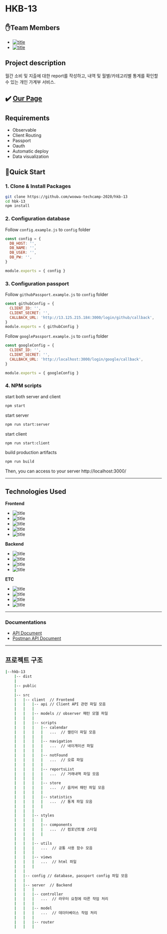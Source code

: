 # HKB-13

## ✋Team Members
- [![title](https://img.shields.io/badge/DEVLOPER-노기진-123456)](https://github.com/nohgijin)
- [![title](https://img.shields.io/badge/DEVLOPER-한규현-123456)](https://github.com/dnacu)

## Project description
월간 소비 및 지출에 대한 report를 작성하고, 내역 및 월별/카테고리별 통계를 확인할 수 있는 개인 가계부 서비스.

## ✔️ [Our Page](http://ec2-13-125-215-184.ap-northeast-2.compute.amazonaws.com:3000/login)

## Requirements
- Observable
- Client Routing
- Passport
- Oauth
- Automatic deploy
- Data visualization

## 🧞Quick Start
### 1. Clone & Install Packages
```bash
git clone https://github.com/woowa-techcamp-2020/hkb-13
cd hbk-13
npm install
```

### 2. Configuration database
Follow `config.example.js` to `config` folder
```js
const config = {
  DB_HOST: '',
  DB_NAME: '',
  DB_USER: '',
  DB_PW: '',
}

module.exports = { config }
```

### 3. Configuration passport
Follow `githubPassport.example.js` to `config` folder
```js
const githubConfig = {
  CLIENT_ID: '',
  CLIENT_SECRET: '',
  CALLBACK_URL: 'http://13.125.215.184:3000/login/github/callback',
}
module.exports = { githubConfig }
```

Follow `googlePassport.example.js` to `config` folder
```js
const googleConfig = {
  CLIENT_ID: '',
  CLIENT_SECRET: '',
  CALLBACK_URL: 'http://localhost:3000/login/google/callback',
}

module.exports = { googleConfig }
```

### 4. NPM scripts
start both server and client
```bash
npm start
```
start server
```bash
npm run start:server
```
start client
```bash
npm run start:client
```
build production artifacts
```bash
npm run build
```
Then, you can access to your server http://localhost:3000/

------

## Technologies Used
**Frontend**
- ![title](https://img.shields.io/badge/-HTML5-E34F26?&logo=html5&logoColor=white)
- ![title](https://img.shields.io/badge/-SCSS-CC6699?&logo=Sass&logoColor=white)
- ![title](https://img.shields.io/badge/-Vanila_javascript-EDD63F?&logo=javascript&logoColor=white)
- ![title](https://img.shields.io/badge/-Webpack-7ac5f1?&logo=Webpack&logoColor=white)
- ![title](https://img.shields.io/badge/-Babel-eece4f?&logo=Babel&logoColor=white)

**Backend**
- ![title](https://img.shields.io/badge/-Node.js-339933?&logo=Node.js&logoColor=white)
- ![title](https://img.shields.io/badge/-Passport-4479A1?&logo=Passport&logoColor=white)
- ![title](https://img.shields.io/badge/-Express-191919?&logo=Node.js&logoColor=white)
- ![title](https://img.shields.io/badge/-MySQL-4479A1?&logo=MySQL&logoColor=white)

**ETC**
- ![title](https://img.shields.io/badge/-EC2-232F3E?&logo=Amazon-AWS&logoColor=white)
- ![title](https://img.shields.io/badge/-Github-181717?&logo=Github&logoColor=white)
- ![title](https://img.shields.io/badge/-Slack-4A154B?&logo=Slack&logoColor=white)
- ![title](https://img.shields.io/badge/-Postman-4A154B?&logo=Postman&logoColor=white)

------

### Documentations
- [API Document](https://github.com/woowa-techcamp-2020/hkb-13/issues/2)
- [Postman API Document](https://documenter.getpostman.com/view/8220125/T1Dv6ZKB?version=latest)


------

## 프로젝트 구조
```bash
|--hkb-13
    |-- dist  
    |
    |-- public
    |
    |-- src
    |   |-- client  // Frontend
    |   |   |-- api // Client API 관련 파일 모음
    |   |   |
    |   |   |-- models // observer 패턴 모델 파일
    |   |   |
    |   |   |-- scripts
    |   |   |   |-- calendar
    |   |   |   |   ...  // 캘린더 파일 모음
    |   |   |   |
    |   |   |   |-- navigation
    |   |   |   |   ...  // 네이게이션 파일
    |   |   |   |
    |   |   |   |-- notFound
    |   |   |   |   ...  // 오류 파일
    |   |   |   |
    |   |   |   |-- reportsList  
    |   |   |   |   ...  // 거래내역 파일 모음
    |   |   |   |
    |   |   |   |-- store
    |   |   |   |   ...  // 옵저버 패턴 파일 모음
    |   |   |   |
    |   |   |   |-- statistics
    |   |   |   |   ...  // 통계 파일 모음
    |   |   |   |
    |   |   |
    |   |   |-- styles
    |   |   |   |
    |   |   |   |-- components
    |   |   |   |   ...  // 컴포넌트별 스타일
    |   |   |   |
    |   |   |
    |   |   |-- utils
    |   |   |   ...  // 공통 사용 함수 모음
    |   |   |
    |   |   |-- views
    |   |   |   ...  // html 파일
    |   |   |    
    |   |
    |   |-- config // database, passport config 파일 모음
    |   |
    |   |-- server  // Backend
    |   |   |
    |   |   |-- controller
    |   |   |   ...  // 라우터 요청에 따른 작업 처리
    |   |   |
    |   |   |-- model
    |   |   |   ...  // 데이터베이스 작업 처리
    |   |   |
    |   |   |-- router
    |   |   |
